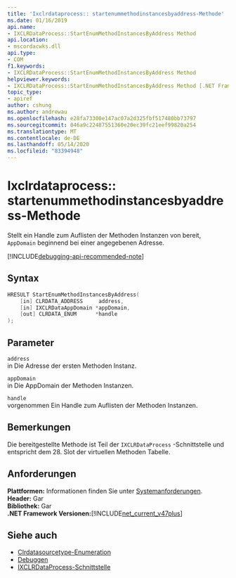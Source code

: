 ```yaml
---
title: 'Ixclrdataprocess:: startenummethodinstancesbyaddress-Methode'
ms.date: 01/16/2019
api.name:
- IXCLRDataProcess::StartEnumMethodInstancesByAddress Method
api.location:
- mscordacwks.dll
api.type:
- COM
f1.keywords:
- IXCLRDataProcess::StartEnumMethodInstancesByAddress Method
helpviewer.keywords:
- IXCLRDataProcess::StartEnumMethodInstancesByAddress Method [.NET Framework debugging]
topic_type:
- apiref
author: cshung
ms.author: andrewau
ms.openlocfilehash: e28fa73300e147ac07a2d325fbf517480bb73797
ms.sourcegitcommit: 046a9c22487551360e20ec39fc21eef99820a254
ms.translationtype: MT
ms.contentlocale: de-DE
ms.lasthandoff: 05/14/2020
ms.locfileid: "83394948"
---
```

# <a name="ixclrdataprocessstartenummethodinstancesbyaddress-method"></a>Ixclrdataprocess:: startenummethodinstancesbyaddress-Methode

Stellt ein Handle zum Auflisten der Methoden Instanzen von bereit, `AppDomain` beginnend bei einer angegebenen Adresse.

[!INCLUDE[debugging-api-recommended-note](../../../../includes/debugging-api-recommended-note.md)]

## <a name="syntax"></a>Syntax

```cpp
HRESULT StartEnumMethodInstancesByAddress(
    [in] CLRDATA_ADDRESS     address,
    [in] IXCLRDataAppDomain *appDomain,
    [out] CLRDATA_ENUM      *handle
);
```

## <a name="parameters"></a>Parameter

`address`\
in Die Adresse der ersten Methoden Instanz.

`appDomain`\
in Die AppDomain der Methoden Instanzen.

`handle`\
vorgenommen Ein Handle zum Auflisten der Methoden Instanzen.

## <a name="remarks"></a>Bemerkungen

Die bereitgestellte Methode ist Teil der `IXCLRDataProcess` -Schnittstelle und entspricht dem 28. Slot der virtuellen Methoden Tabelle.

## <a name="requirements"></a>Anforderungen

**Plattformen:** Informationen finden Sie unter [Systemanforderungen](../../../../docs/framework/get-started/system-requirements.md).  
**Header:** Gar  
**Bibliothek:** Gar  
**.NET Framework Versionen:**[!INCLUDE[net_current_v47plus](../../../../includes/net-current-v47plus.md)]  

## <a name="see-also"></a>Siehe auch

- [Clrdatasourcetype-Enumeration](clrdatasourcetype-enumeration.md)
- [Debuggen](index.md)
- [IXCLRDataProcess-Schnittstelle](ixclrdataprocess-interface.md)
